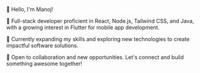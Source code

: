 👋 Hello, I'm Manoj!

🚀 Full-stack developer proficient in React, Node.js, Tailwind CSS, and Java, with a growing interest in Flutter for mobile app development.

🌱 Currently expanding my skills and exploring new technologies to create impactful software solutions.

💼 Open to collaboration and new opportunities. Let's connect and build something awesome together!
